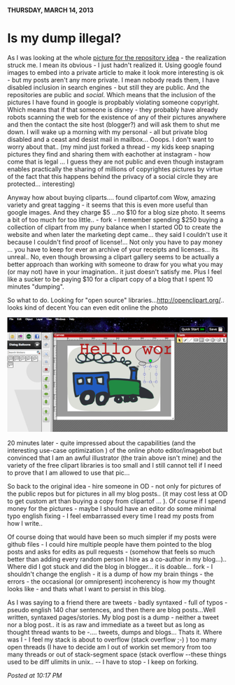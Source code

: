 **THURSDAY, MARCH 14, 2013**

Is my dump illegal? 
=================

As I was looking at the whole [picture for the repository idea](adding-pictures-to-my-repos.md) - the realization struck me.
I mean its obvious - I just hadn't realized it. Using google found images to embed into a private article to make it look more interesting is ok - but my posts aren't any more private. I mean nobody reads them, I have disabled inclusion in search engines - but still they are public. And the repositories are public and _social_. Which means that the inclusion of the pictures I have found in google is propbably violating someone copyright. Which means that if that someone is disney - they probably have already robots scanning the web for the existence of any of their pictures anywhere and then the contact the site host (blogger?) and will ask them to shut me down. I will wake up a morning with my personal - all but private blog disabled and a ceast and desist mail in mailbox...
Ooops.
I don't want to worry about that.. (my mind just forked a thread - my kids keep snaping pictures they find and sharing them with eachother at instagram - how come that is legal ... I guess they are not public and even though instagram enables practically the sharing of millions of copyrightes pictures by virtue of the fact that this happens behind the privacy of a social circle they are protected... interesting)

Anyway how about buying cliparts.... found clipartof.com  Wow, amazing variety and great tagging - it seems that this is even more useful than google images. And they charge $5 ...no $10 for a blog size photo. It seems a bit of too much for too little.. - fork - I remember spending $250 buying a collection of clipart from my puny balance when I started OD to create the website and when later the marketing dept came... they said I couldn't use it because I couldn't find proof of license!... Not only you have to pay money ... you have to keep for ever an archive of your receipts and licenses... its unreal..
No, even though browsing a clipart gallery seems to be actually a better approach than working with someone to draw for you what you may (or may not) have in your imagination.. it just doesn't satisfy me. Plus I feel like a sucker to be paying $10 for a clipart copy of a blog that I spent 10 minutes "dumping".

So what to do. 
Looking for "open source" libraries...http://openclipart.org/.. looks kind of decent
You can even edit online the photo

![Alt text](images/draw.png)

20 minutes later - quite impressed about the capabilities (and the interesting use-case optimization ) of  the online photo editor/imagebot but convinced that I am an awful illustrator (the train above isn't mine) and the variety of the free clipart libraries is too small and I still cannot tell if I need to prove that I am allowed to use that pic...

So back to the original idea - hire someone in OD - not only for pictures of the public repos but for pictures in all my blog posts.. (it may cost less at OD to get custom art than buying a copy from clipartof ... ). Of course if I spend money for the pictures - maybe I should have an editor do some minimal typo english fixing - I feel embarrassed every time I read my posts from how I write..

Of course doing that would have been so much simpler if my posts were github files - I could hire multiple people have them pointed to the blog posts and asks for edits as pull requests - (somehow that feels so much better than adding every random person I hire as a co-author in my blog...)..
Where did I got stuck and did the blog in blogger... it is doable...
fork - I shouldn't change the english - it is a dump of how my brain things - the errors - the occasional (or omnipresent) incoherency is how my thought looks like - and thats what I want to persist in this blog.

As I was saying to a friend there are tweets - badly syntaxed - full of typos - pseudo english 140 char sentences, and then there are blog posts...Well written, syntaxed pages/stories.
My blog post is a dump - neither a tweet nor a blog post.. it is as raw and immediate as a tweet but as long as thought thread wants to be -.... tweets, dumps and blogs... Thats it.
Where was I - I feel my stack is about to overflow (stack overflow ;-) ) too many open threads (I have to decide am I out of workin set memory from too many threads or out of stack-segment space (stack overflow --these things used to be diff ulimits in unix.. -- I have to stop - I keep on forking.

_Posted at 10:17 PM_